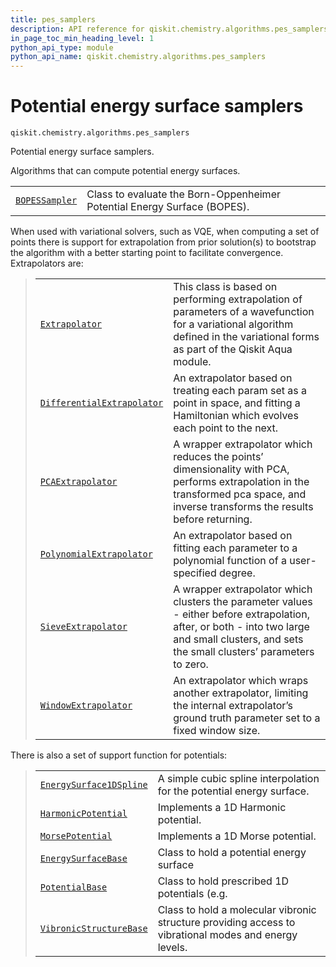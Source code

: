 ```yaml
---
title: pes_samplers
description: API reference for qiskit.chemistry.algorithms.pes_samplers
in_page_toc_min_heading_level: 1
python_api_type: module
python_api_name: qiskit.chemistry.algorithms.pes_samplers
---
```


<span id="module-qiskit.chemistry.algorithms.pes_samplers" />

<span id="qiskit-chemistry-algorithms-pes-samplers" />

# Potential energy surface samplers

<span id="module-qiskit.chemistry.algorithms.pes_samplers" />

`qiskit.chemistry.algorithms.pes_samplers`

Potential energy surface samplers.

Algorithms that can compute potential energy surfaces.

|                                                                                                                                 |                                                                          |
| ------------------------------------------------------------------------------------------------------------------------------- | ------------------------------------------------------------------------ |
| [`BOPESSampler`](qiskit.chemistry.algorithms.pes_samplers.BOPESSampler "qiskit.chemistry.algorithms.pes_samplers.BOPESSampler") | Class to evaluate the Born-Oppenheimer Potential Energy Surface (BOPES). |

When used with variational solvers, such as VQE, when computing a set of points there is support for extrapolation from prior solution(s) to bootstrap the algorithm with a better starting point to facilitate convergence. Extrapolators are:

> |                                                                                                                                                                     |                                                                                                                                                                                                |
> | ------------------------------------------------------------------------------------------------------------------------------------------------------------------- | ---------------------------------------------------------------------------------------------------------------------------------------------------------------------------------------------- |
> | [`Extrapolator`](qiskit.chemistry.algorithms.pes_samplers.Extrapolator "qiskit.chemistry.algorithms.pes_samplers.Extrapolator")                                     | This class is based on performing extrapolation of parameters of a wavefunction for a variational algorithm defined in the variational forms as part of the Qiskit Aqua module.                |
> | [`DifferentialExtrapolator`](qiskit.chemistry.algorithms.pes_samplers.DifferentialExtrapolator "qiskit.chemistry.algorithms.pes_samplers.DifferentialExtrapolator") | An extrapolator based on treating each param set as a point in space, and fitting a Hamiltonian which evolves each point to the next.                                                          |
> | [`PCAExtrapolator`](qiskit.chemistry.algorithms.pes_samplers.PCAExtrapolator "qiskit.chemistry.algorithms.pes_samplers.PCAExtrapolator")                            | A wrapper extrapolator which reduces the points’ dimensionality with PCA, performs extrapolation in the transformed pca space, and inverse transforms the results before returning.            |
> | [`PolynomialExtrapolator`](qiskit.chemistry.algorithms.pes_samplers.PolynomialExtrapolator "qiskit.chemistry.algorithms.pes_samplers.PolynomialExtrapolator")       | An extrapolator based on fitting each parameter to a polynomial function of a user-specified degree.                                                                                           |
> | [`SieveExtrapolator`](qiskit.chemistry.algorithms.pes_samplers.SieveExtrapolator "qiskit.chemistry.algorithms.pes_samplers.SieveExtrapolator")                      | A wrapper extrapolator which clusters the parameter values - either before extrapolation, after, or both - into two large and small clusters, and sets the small clusters’ parameters to zero. |
> | [`WindowExtrapolator`](qiskit.chemistry.algorithms.pes_samplers.WindowExtrapolator "qiskit.chemistry.algorithms.pes_samplers.WindowExtrapolator")                   | An extrapolator which wraps another extrapolator, limiting the internal extrapolator’s ground truth parameter set to a fixed window size.                                                      |

There is also a set of support function for potentials:

> |                                                                                                                                                            |                                                                                                       |
> | ---------------------------------------------------------------------------------------------------------------------------------------------------------- | ----------------------------------------------------------------------------------------------------- |
> | [`EnergySurface1DSpline`](qiskit.chemistry.algorithms.pes_samplers.EnergySurface1DSpline "qiskit.chemistry.algorithms.pes_samplers.EnergySurface1DSpline") | A simple cubic spline interpolation for the potential energy surface.                                 |
> | [`HarmonicPotential`](qiskit.chemistry.algorithms.pes_samplers.HarmonicPotential "qiskit.chemistry.algorithms.pes_samplers.HarmonicPotential")             | Implements a 1D Harmonic potential.                                                                   |
> | [`MorsePotential`](qiskit.chemistry.algorithms.pes_samplers.MorsePotential "qiskit.chemistry.algorithms.pes_samplers.MorsePotential")                      | Implements a 1D Morse potential.                                                                      |
> | [`EnergySurfaceBase`](qiskit.chemistry.algorithms.pes_samplers.EnergySurfaceBase "qiskit.chemistry.algorithms.pes_samplers.EnergySurfaceBase")             | Class to hold a potential energy surface                                                              |
> | [`PotentialBase`](qiskit.chemistry.algorithms.pes_samplers.PotentialBase "qiskit.chemistry.algorithms.pes_samplers.PotentialBase")                         | Class to hold prescribed 1D potentials (e.g.                                                          |
> | [`VibronicStructureBase`](qiskit.chemistry.algorithms.pes_samplers.VibronicStructureBase "qiskit.chemistry.algorithms.pes_samplers.VibronicStructureBase") | Class to hold a molecular vibronic structure providing access to vibrational modes and energy levels. |

